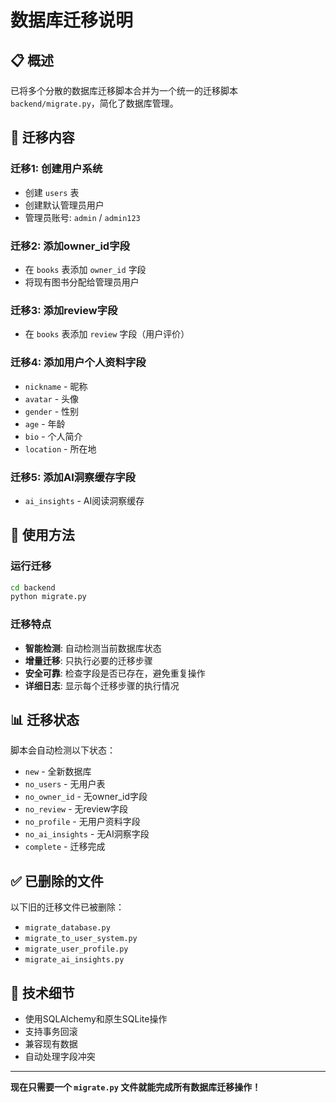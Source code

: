 # 数据库迁移说明

## 📋 概述

已将多个分散的数据库迁移脚本合并为一个统一的迁移脚本 `backend/migrate.py`，简化了数据库管理。

## 🔄 迁移内容

### 迁移1: 创建用户系统
- 创建 `users` 表
- 创建默认管理员用户
- 管理员账号: `admin` / `admin123`

### 迁移2: 添加owner_id字段
- 在 `books` 表添加 `owner_id` 字段
- 将现有图书分配给管理员用户

### 迁移3: 添加review字段
- 在 `books` 表添加 `review` 字段（用户评价）

### 迁移4: 添加用户个人资料字段
- `nickname` - 昵称
- `avatar` - 头像
- `gender` - 性别
- `age` - 年龄
- `bio` - 个人简介
- `location` - 所在地

### 迁移5: 添加AI洞察缓存字段
- `ai_insights` - AI阅读洞察缓存

## 🚀 使用方法

### 运行迁移
```bash
cd backend
python migrate.py
```

### 迁移特点
- **智能检测**: 自动检测当前数据库状态
- **增量迁移**: 只执行必要的迁移步骤
- **安全可靠**: 检查字段是否已存在，避免重复操作
- **详细日志**: 显示每个迁移步骤的执行情况

## 📊 迁移状态

脚本会自动检测以下状态：
- `new` - 全新数据库
- `no_users` - 无用户表
- `no_owner_id` - 无owner_id字段
- `no_review` - 无review字段
- `no_profile` - 无用户资料字段
- `no_ai_insights` - 无AI洞察字段
- `complete` - 迁移完成

## ✅ 已删除的文件

以下旧的迁移文件已被删除：
- `migrate_database.py`
- `migrate_to_user_system.py`
- `migrate_user_profile.py`
- `migrate_ai_insights.py`

## 🔧 技术细节

- 使用SQLAlchemy和原生SQLite操作
- 支持事务回滚
- 兼容现有数据
- 自动处理字段冲突

---

**现在只需要一个 `migrate.py` 文件就能完成所有数据库迁移操作！**
